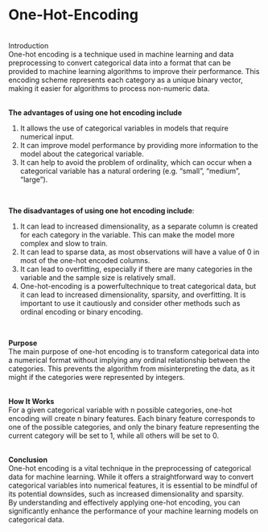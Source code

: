 # One-Hot-Encoding
<br/>
Introduction<br/>
One-hot encoding is a technique used in machine learning and data preprocessing to convert categorical data into a format that can be provided to machine learning algorithms to improve their performance. This encoding scheme represents each category as a unique binary vector, making it easier for algorithms to process non-numeric data. <br/>
<br/>

**The advantages of using one hot encoding include**<br/>
1. It allows the use of categorical variables in models that require numerical input.
2. It can improve model performance by providing more information to the model about the categorical variable.
3. It can help to avoid the problem of ordinality, which can occur when a categorical variable has a natural ordering (e.g. “small”, “medium”, “large”). <br/>
<br/>

**The disadvantages of using one hot encoding include**:<br/>
1. It can lead to increased dimensionality, as a separate column is created for each category in the variable. This can make the model more complex and slow to train.
2. It can lead to sparse data, as most observations will have a value of 0 in most of the one-hot encoded columns.
3. It can lead to overfitting, especially if there are many categories in the variable and the sample size is relatively small.
4. One-hot-encoding is a powerfultechnique to treat categorical data, but it can lead to increased dimensionality, sparsity, and overfitting. It is important to use it cautiously and consider other methods such as ordinal encoding or binary encoding.<br/>
<br/>

**Purpose**<br/>
The main purpose of one-hot encoding is to transform categorical data into a numerical format without implying any ordinal relationship between the categories. This prevents the algorithm from misinterpreting the data, as it might if the categories were represented by integers.<br/>
<br/>

**How It Works**<br/>
For a given categorical variable with n possible categories, one-hot encoding will create n binary features. Each binary feature corresponds to one of the possible categories, and only the binary feature representing the current category will be set to 1, while all others will be set to 0.<br/>
<br/>

**Conclusion**<br/>
One-hot encoding is a vital technique in the preprocessing of categorical data for machine learning. While it offers a straightforward way to convert categorical variables into numerical features, it is essential to be mindful of its potential downsides, such as increased dimensionality and sparsity.<br/>
By understanding and effectively applying one-hot encoding, you can significantly enhance the performance of your machine learning models on categorical data.

